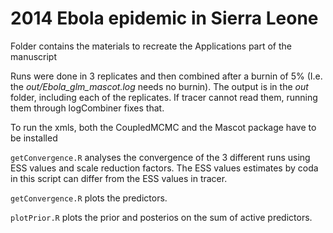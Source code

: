 # 2014 Ebola epidemic in Sierra Leone
Folder contains the materials to recreate the Applications part of the manuscript

Runs were done in 3 replicates and then combined after a burnin of 5% (I.e. the _out/Ebola_glm_mascot.log_ needs no burnin). The output is in the _out_ folder, including each of the replicates. If tracer cannot read them, running them through logCombiner fixes that.

To run the xmls, both the CoupledMCMC and the Mascot package have to be installed

`getConvergence.R` analyses the convergence of the 3 different runs using ESS values and scale reduction factors. The ESS values estimates by coda in this script can differ from the ESS values in tracer.

`getConvergence.R` plots the predictors.

`plotPrior.R` plots the prior and posterios on the sum of active predictors.
